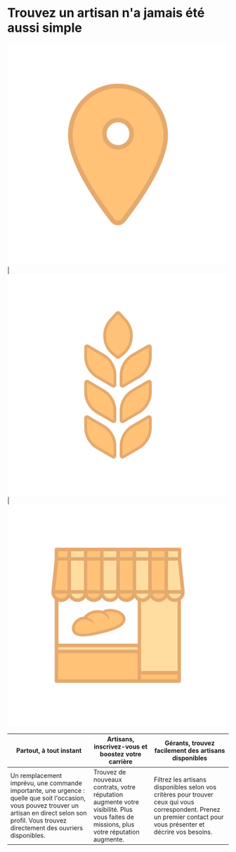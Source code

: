 # Trouvez un artisan n'a jamais été aussi simple

![Image of location](./img/localise_icon.svg) | ![Image of wheat](./img/wheat_icon.svg) | ![Image of shop](./img/shop_icon.svg)

Partout, à tout instant | Artisans, inscrivez-vous et boostez votre carrière | Gérants, trouvez facilement des artisans disponibles
------------ | ------------- | ------------
Un remplacement imprévu, une commande importante, une urgence : quelle que soit l'occasion, vous pouvez trouver un artisan en direct selon son profil. Vous trouvez directement des ouvriers disponibles. | Trouvez de nouveaux contrats, votre réputation augmente votre visibilité. Plus vous faites de missions, plus votre réputation augmente. | Filtrez les artisans disponibles selon vos critères pour trouver ceux qui vous correspondent. Prenez un premier contact pour vous présenter et décrire vos besoins.  
